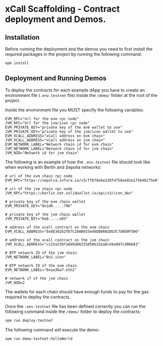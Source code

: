# xCall Scaffolding - Contract deployment and Demos.

## Installation

Before running the deployment and the demos you need to first install the required packages in the project by running the following command:

```bash
npm install
```

## Deployment and Running Demos

To deploy the contracts for each example dApp you have to create an environment file (`.env.testnet` file) inside the `/demo/` folder at the root of the project.

Inside the environment file you MUST specify the following variables:
```env
EVM_RPC="Url for the evm rpc node"
JVM_RPC="Url for the jvm/icon rpc node"
EVM_PRIVATE_KEY="private key of the evm wallet to use"
JVM_PRIVATE_KEY="private key of the jvm/icon wallet to use"
EVM_XCALL_ADDRESS="xCall address on evm chain"
JVM_XCALL_ADDRESS="xCall address on jvm chain"
EVM_NETWORK_LABEL="Network chain id for evm chain"
JVM_NETWORK_LABEL="Network chain id for jvm chain"
JVM_NID="Network id for jvm chain"
```

The following is an example of how the `.env.testnet` file should look like when working with Berlin and Sepolia networks:

```env
# url of the evm chain rpc node
EVM_RPC="https://sepolia.infura.io/v3/ffbf8ebe228f4758ae82e175640275e0"

# url of the jvm chain rpc node
JVM_RPC="https://berlin.net.solidwallet.io/api/v3/icon_dex"

# private key of the evm chain wallet
EVM_PRIVATE_KEY="0x1d0.....79b"

# private key of the jvm chain wallet
JVM_PRIVATE_KEY="0a0.....e03"

# address of the xcall contract on the evm chain
EVM_XCALL_ADDRESS="0x8E302b2fD7C10A0033e48EB0602Db3C7d6E0F506"

# address of the xcall contract on the jvm chain
JVM_XCALL_ADDRESS="cx15a339fa60bd86225050b22ea8cd4a9d7cd8bb83"

# BTP network ID of the jvm chain
JVM_NETWORK_LABEL="0x2.icon"

# BTP network ID of the evm chain
EVM_NETWORK_LABEL="0xaa36a7.eth2"

# network if of the jvm chain
JVM_NID=2
```

The wallets for each chain should have enough funds to pay for the gas required to deploy the contracts.

Once the `.env.testnet` file has been defined correctly you can run the following command inside the `/demo/` folder to deploy the contracts:

```bash
npm run deploy-testnet
```

The following command will execute the demo:
```bash
npm run demo-testnet-helloWorld
```
